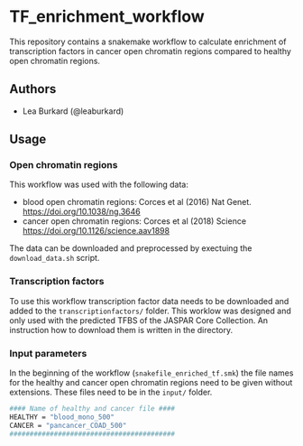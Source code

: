 # TF_enrichment_workflow

This repository contains a snakemake workflow to calculate enrichment of transcription factors in cancer open chromatin regions compared to healthy open chromatin regions.

## Authors

- Lea Burkard (@leaburkard)

## Usage

### Open chromatin regions

This workflow was used with the following data:

- blood open chromatin regions: Corces et al (2016) Nat Genet. https://doi.org/10.1038/ng.3646
- cancer open chromatin regions: Corces et al (2018) Science https://doi.org/10.1126/science.aav1898

The data can be downloaded and preprocessed by exectuing the `download_data.sh` script.


### Transcription factors

To use this workflow transcription factor data needs to be downloaded and added to the `transcriptionfactors/` folder. This worklow was designed and only used with the predicted TFBS of the JASPAR Core Collection. An instruction how to download them is written in the directory. 


### Input parameters

In the beginning of the workflow (`snakefile_enriched_tf.smk`) the file names for the healthy and cancer open chromatin regions need to be given without extensions. These files need to be in the `input/` folder.

```bash
#### Name of healthy and cancer file ####
HEALTHY = "blood_mono_500"
CANCER = "pancancer_COAD_500"
#########################################
```
